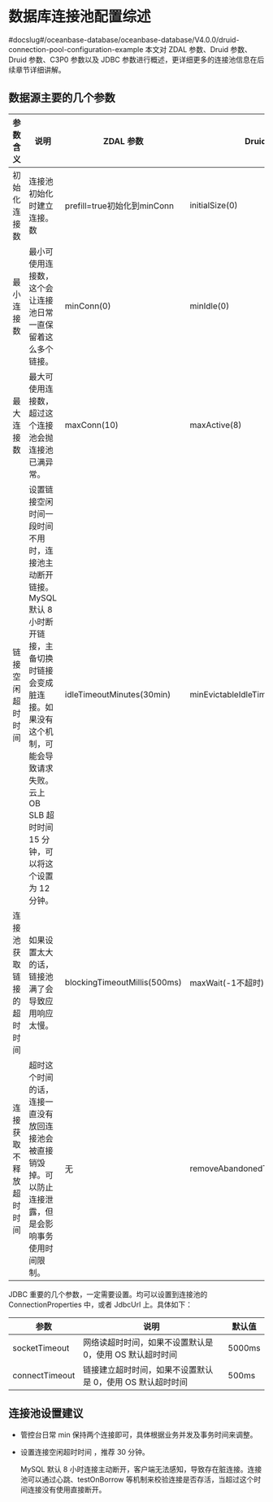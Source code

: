 # 数据库连接池配置综述
#docslug#/oceanbase-database/oceanbase-database/V4.0.0/druid-connection-pool-configuration-example
本文对 ZDAL 参数、Druid 参数、Druid 参数、C3P0 参数以及 JDBC 参数进行概述，更详细更多的连接池信息在后续章节详细讲解。

## 数据源主要的几个参数

| 参数含义         | 说明                                                                                                               | ZDAL 参数                      | Druid 参数                           | DBCP 参数                                                                                                                         | C3P0 参数               |
|--------------|-------------------------------------------|------------------------------|------------------------------------|---------------------------------------------------------------------------------------------------------------------------------|-----------------------|
| 初始化连接数       | 连接池初始化时建立连接。数                                                                                                     | prefill=true初始化到minConn      | initialSize(0)                     | initialSize(0)                                                                                                                  | initialPoolSize(3)    |
| 最小连接数        | 最小可使用连接数，这个会让连接池日常一直保留着这么多个链接。                                                                                    | minConn(0)                   | minIdle(0)                         | minIdle(0)                                                                                                                      | minPoolSize(3)        |
| 最大连接数        | 最大可使用连接数，超过这个连接池会抛连接池已满异常。                                                                                        | maxConn(10)                  | maxActive(8)                       | maxActive(8)                                                                                                                    | maxActive(8)          |
| 链接空闲超时时间     | 设置链接空闲时间一段时间不用时，连接池主动断开链接。MySQL 默认 8 小时断开链接，主备切换时链接会变成脏连接。如果没有这个机制，可能会导致请求失败。云上 OB SLB 超时时间 15 分钟，可以将这个设置为 12 分钟。 | idleTimeoutMinutes(30min)    | minEvictableIdleTimeMillis(30min)  | minEvictableIdleTimeMillis(30min)  需要设置 timeBetweenEvictionRunsMillis(-1) \> 0 才会生效，该参数控制异步检查周期 | maxIdleTime(0不超时)     |
| 连接池获取链接的超时时间 | 如果设置太大的话，链接池满了会导致应用响应太慢。                                                                                          | blockingTimeoutMillis(500ms) | maxWait(-1不超时)                     | maxWaitMillis(-1不超时)                                                                                                            | checkoutTimeout(0不超时) |
| 连接获取不释放超时时间  | 超时这个时间的话，连接一直没有放回连接池会被直接销毁掉。可以防止连接泄露，但是会影响事务使用时间限制。                                                               | 无                            | removeAbandonedTimeoutMillis(300s) | removeAbandonedTimeout(300s)                                                                                                    | 无                     |

JDBC 重要的几个参数，一定需要设置。均可以设置到连接池的 ConnectionProperties 中，或者 JdbcUrl 上。具体如下：

| 参数             | 说明                               | 默认值    |
|----------------|----------------------------------|--------|
| socketTimeout  | 网络读超时时间，如果不设置默认是 0，使用 OS 默认超时时间  | 5000ms |
| connectTimeout | 链接建立超时时间，如果不设置默认是 0，使用 OS 默认超时时间 | 500ms  |

## 连接池设置建议

* 管控台日常 min 保持两个连接即可，具体根据业务并发及事务时间来调整。

* 设置连接空闲超时时间 ，推荐 30 分钟。

  MySQL 默认 8 小时连接主动断开，客户端无法感知，导致存在脏连接。连接池可以通过心跳、testOnBorrow 等机制来校验连接是否存活，当超过这个时间连接没有使用直接断开。
  
